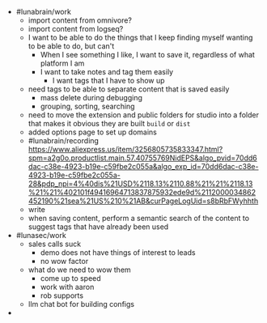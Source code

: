 - #lunabrain/work
	- import content from omnivore?
	- import content from logseq?
	- I want to be able to do the things that I keep finding myself wanting to be able to do, but can't
		- When I see something I like, I want to save it, regardless of what platform I am
		- I want to take notes and tag them easily
			- I want tags that I have to show up
	- need tags to be able to separate content that is saved easily
		- mass delete during debugging
		- grouping, sorting, searching
	- need to move the extension and public folders for studio into a folder that makes it obvious they are built `build` or `dist`
	- added options page to set up domains
	- #lunabrain/recording https://www.aliexpress.us/item/3256805735833347.html?spm=a2g0o.productlist.main.57.40755769NidEPS&algo_pvid=70dd6dac-c38e-4923-b19e-c59fbe2c055a&algo_exp_id=70dd6dac-c38e-4923-b19e-c59fbe2c055a-28&pdp_npi=4%40dis%21USD%2118.13%2110.88%21%21%2118.13%21%21%402101f49416964713837875932ede9d%2112000034862452190%21sea%21US%210%21AB&curPageLogUid=s8bRbFWyhhth
	- write
	- when saving content, perform a semantic search of the content to suggest tags that have already been used
- #lunasec/work
	- sales calls suck
		- demo does not have things of interest to leads
		- no wow factor
	- what do we need to wow them
		- come up to speed
		- work with aaron
		- rob supports
	- llm chat bot for building configs
-